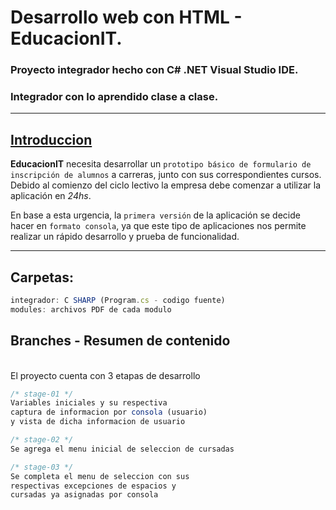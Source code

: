 # Desarrollo web con HTML - EducacionIT.

### Proyecto integrador hecho con C# .NET Visual Studio IDE.
### Integrador con lo aprendido clase a clase.

<hr>

## <u>Introduccion</u>

<b>EducacionIT</b> necesita desarrollar un `prototipo
básico de formulario de inscripción de alumnos`
a carreras, junto con sus correspondientes cursos.
Debido al comienzo del ciclo lectivo la empresa
debe comenzar a utilizar la aplicación en _24hs_.

En base a esta urgencia, la `primera versión` de la
aplicación se decide hacer en `formato consola`,
ya que este tipo de aplicaciones nos permite
realizar un rápido desarrollo y prueba de
funcionalidad.

<hr>

## Carpetas:
~~~ js
integrador: C SHARP (Program.cs - codigo fuente)
modules: archivos PDF de cada modulo
~~~

## Branches - Resumen de contenido
<br>
El proyecto cuenta con 3 etapas de desarrollo

~~~ js
/* stage-01 */
Variables iniciales y su respectiva 
captura de informacion por consola (usuario)
y vista de dicha informacion de usuario

/* stage-02 */
Se agrega el menu inicial de seleccion de cursadas

/* stage-03 */
Se completa el menu de seleccion con sus
respectivas excepciones de espacios y
cursadas ya asignadas por consola